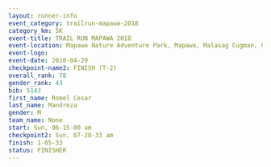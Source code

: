```yaml
---
layout: runner-info 
event_category: trailrun-mapawa-2018 
category_km: 5K 
event-title: TRAIL RUN MAPAWA 2018 
event-location: Mapawa Nature Adventure Park, Mapawa, Malasag Cugman, Cagayan de Oro Philippines 
event-logo: 
event-date: 2018-04-29 
checkpoint-name2: FINISH (T-2) 
overall_rank: 78
gender_rank: 43
bib: 5143
first_name: Romel Cesar
last_name: Mandreza
gender: M
team_name: None
start: Sun, 06-15-00 am
checkpoint2: Sun, 07-20-33 am
finish: 1-05-33
status: FINISHER
---
```

